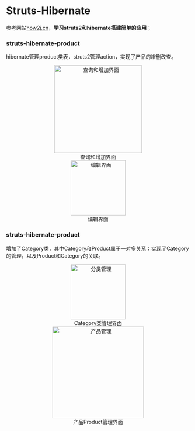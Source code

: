 # Struts-Hibernate
参考网站[how2j.cn](http://how2j.cn/)，**学习struts2和hibernate搭建简单的应用**；
### struts-hibernate-product
hibernate管理product类表，struts2管理action，实现了产品的增删改查。
<div  align="center">
<img src="http://wx3.sinaimg.cn/mw690/b192da26ly1fjhrgmgbguj20fg08ba9x.jpg" height="240px" alt="查询和增加界面" align=center/><div  align="center">查询和增加界面</div>
</div>

<div  align="center">
<img src="http://wx3.sinaimg.cn/mw690/b192da26ly1fjhrgmqxrmj209s046jr5.jpg" height="150px" alt="编辑界面" align=center/><div  align="center">编辑界面</div>
</div>

### struts-hibernate-product
增加了Category类，其中Category和Product属于一对多关系；实现了Category的管理，以及Product和Category的关联。
<div  align="center">
<img src="http://wx3.sinaimg.cn/mw690/b192da26ly1fjhrglpqn8j20ki04vglf.jpg" height="150px" alt="分类管理" align=center/><div  align="center">Category类管理界面</div>
</div>

<div  align="center">
<img src="http://wx1.sinaimg.cn/mw690/b192da26ly1fjhrgm36pmj20kf08fglj.jpg" height="250x" alt="产品管理" align=center/><div  align="center">产品Product管理界面</div>
</div>


